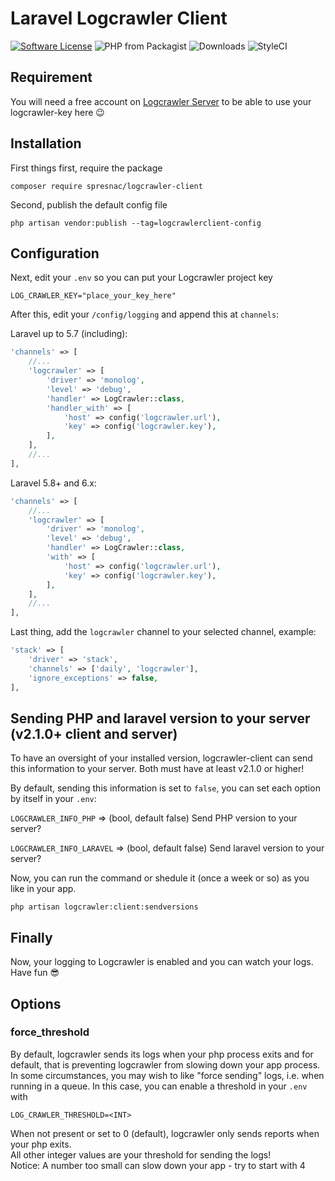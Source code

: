 # Laravel Logcrawler Client
[![Software License](https://img.shields.io/badge/license-MIT-brightgreen.svg?style=flat-square)](LICENSE)
![PHP from Packagist](https://img.shields.io/packagist/php-v/spresnac/logcrawler-client.svg)
![Downloads](https://img.shields.io/packagist/dt/spresnac/logcrawler-client.svg)
![StyleCI](https://github.styleci.io/repos/207257104/shield)

## Requirement
You will need a free account on [Logcrawler Server](https://logcrawler.de "Logcrawler Server") to be able to use your logcrawler-key here 😉

## Installation
First things first, require the package
```
composer require spresnac/logcrawler-client
```

Second, publish the default config file
```
php artisan vendor:publish --tag=logcrawlerclient-config
```

## Configuration

Next, edit your `.env` so you can put your Logcrawler project key
```
LOG_CRAWLER_KEY="place_your_key_here"
```

After this, edit your `/config/logging` and append this at `channels`:

Laravel up to 5.7 (including):
```php
'channels' => [
    //...
    'logcrawler' => [
        'driver' => 'monolog',
        'level' => 'debug',
        'handler' => LogCrawler::class,
        'handler_with' => [
            'host' => config('logcrawler.url'),
            'key' => config('logcrawler.key'),
        ],
    ],
    //...
],
```

Laravel 5.8+ and 6.x:
```php
'channels' => [
    //...
    'logcrawler' => [
        'driver' => 'monolog',
        'level' => 'debug',
        'handler' => LogCrawler::class,
        'with' => [
            'host' => config('logcrawler.url'),
            'key' => config('logcrawler.key'),
        ],
    ],
    //...
],
```

Last thing, add the `logcrawler` channel to your selected channel, example:
```php
'stack' => [
    'driver' => 'stack',
    'channels' => ['daily', 'logcrawler'],
    'ignore_exceptions' => false,
],
```

## Sending PHP and laravel version to your server (v2.1.0+ client and server)
To have an oversight of your installed version, logcrawler-client can send this information to your server. Both must have at least v2.1.0 or higher!

By default, sending this information is set to `false`, you can set each option by itself in your `.env`:

`LOGCRAWLER_INFO_PHP` => (bool, default false) Send PHP version to your server?


`LOGCRAWLER_INFO_LARAVEL` => (bool, default false) Send laravel version to your server?

Now, you can run the command or shedule it (once a week or so) as you like in your app.

`php artisan logcrawler:client:sendversions`

## Finally
Now, your logging to Logcrawler is enabled and you can watch your logs.
Have fun 😎

## Options
### force_threshold
By default, logcrawler sends its logs when your php process exits and for default, that is preventing logcrawler from slowing down your app process.
In some circumstances, you may wish to like "force sending" logs, i.e. when running in a queue. In this case, you can enable a threshold in your `.env` with
```
LOG_CRAWLER_THRESHOLD=<INT>
``` 
When not present or set to 0 (default), logcrawler only sends reports when your php exits.  
All other integer values are your threshold for sending the logs!  
Notice: A number too small can slow down your app - try to start with 4